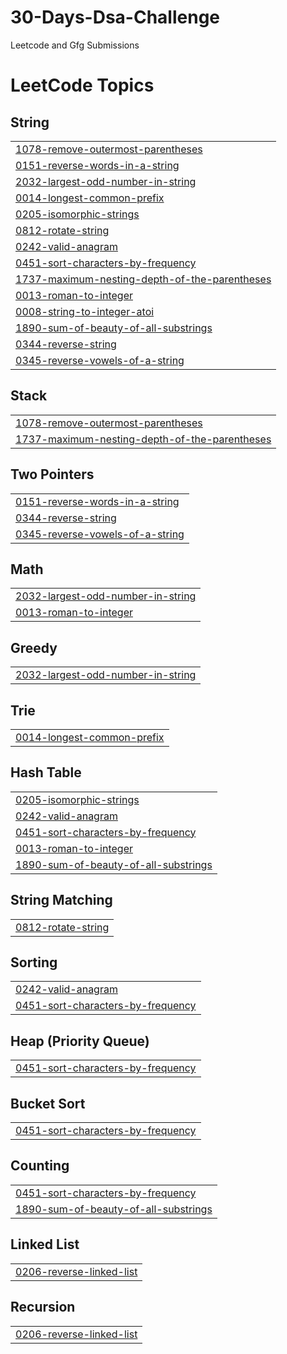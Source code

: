# 30-Days-Dsa-Challenge
Leetcode and Gfg Submissions

<!---LeetCode Topics Start-->
# LeetCode Topics
## String
|  |
| ------- |
| [1078-remove-outermost-parentheses](https://github.com/pranay1uv/30-Days-Dsa-Challenge/tree/master/1078-remove-outermost-parentheses) |
| [0151-reverse-words-in-a-string](https://github.com/pranay1uv/30-Days-Dsa-Challenge/tree/master/0151-reverse-words-in-a-string) |
| [2032-largest-odd-number-in-string](https://github.com/pranay1uv/30-Days-Dsa-Challenge/tree/master/2032-largest-odd-number-in-string) |
| [0014-longest-common-prefix](https://github.com/pranay1uv/30-Days-Dsa-Challenge/tree/master/0014-longest-common-prefix) |
| [0205-isomorphic-strings](https://github.com/pranay1uv/30-Days-Dsa-Challenge/tree/master/0205-isomorphic-strings) |
| [0812-rotate-string](https://github.com/pranay1uv/30-Days-Dsa-Challenge/tree/master/0812-rotate-string) |
| [0242-valid-anagram](https://github.com/pranay1uv/30-Days-Dsa-Challenge/tree/master/0242-valid-anagram) |
| [0451-sort-characters-by-frequency](https://github.com/pranay1uv/30-Days-Dsa-Challenge/tree/master/0451-sort-characters-by-frequency) |
| [1737-maximum-nesting-depth-of-the-parentheses](https://github.com/pranay1uv/30-Days-Dsa-Challenge/tree/master/1737-maximum-nesting-depth-of-the-parentheses) |
| [0013-roman-to-integer](https://github.com/pranay1uv/30-Days-Dsa-Challenge/tree/master/0013-roman-to-integer) |
| [0008-string-to-integer-atoi](https://github.com/pranay1uv/30-Days-Dsa-Challenge/tree/master/0008-string-to-integer-atoi) |
| [1890-sum-of-beauty-of-all-substrings](https://github.com/pranay1uv/30-Days-Dsa-Challenge/tree/master/1890-sum-of-beauty-of-all-substrings) |
| [0344-reverse-string](https://github.com/pranay1uv/30-Days-Dsa-Challenge/tree/master/0344-reverse-string) |
| [0345-reverse-vowels-of-a-string](https://github.com/pranay1uv/30-Days-Dsa-Challenge/tree/master/0345-reverse-vowels-of-a-string) |
## Stack
|  |
| ------- |
| [1078-remove-outermost-parentheses](https://github.com/pranay1uv/30-Days-Dsa-Challenge/tree/master/1078-remove-outermost-parentheses) |
| [1737-maximum-nesting-depth-of-the-parentheses](https://github.com/pranay1uv/30-Days-Dsa-Challenge/tree/master/1737-maximum-nesting-depth-of-the-parentheses) |
## Two Pointers
|  |
| ------- |
| [0151-reverse-words-in-a-string](https://github.com/pranay1uv/30-Days-Dsa-Challenge/tree/master/0151-reverse-words-in-a-string) |
| [0344-reverse-string](https://github.com/pranay1uv/30-Days-Dsa-Challenge/tree/master/0344-reverse-string) |
| [0345-reverse-vowels-of-a-string](https://github.com/pranay1uv/30-Days-Dsa-Challenge/tree/master/0345-reverse-vowels-of-a-string) |
## Math
|  |
| ------- |
| [2032-largest-odd-number-in-string](https://github.com/pranay1uv/30-Days-Dsa-Challenge/tree/master/2032-largest-odd-number-in-string) |
| [0013-roman-to-integer](https://github.com/pranay1uv/30-Days-Dsa-Challenge/tree/master/0013-roman-to-integer) |
## Greedy
|  |
| ------- |
| [2032-largest-odd-number-in-string](https://github.com/pranay1uv/30-Days-Dsa-Challenge/tree/master/2032-largest-odd-number-in-string) |
## Trie
|  |
| ------- |
| [0014-longest-common-prefix](https://github.com/pranay1uv/30-Days-Dsa-Challenge/tree/master/0014-longest-common-prefix) |
## Hash Table
|  |
| ------- |
| [0205-isomorphic-strings](https://github.com/pranay1uv/30-Days-Dsa-Challenge/tree/master/0205-isomorphic-strings) |
| [0242-valid-anagram](https://github.com/pranay1uv/30-Days-Dsa-Challenge/tree/master/0242-valid-anagram) |
| [0451-sort-characters-by-frequency](https://github.com/pranay1uv/30-Days-Dsa-Challenge/tree/master/0451-sort-characters-by-frequency) |
| [0013-roman-to-integer](https://github.com/pranay1uv/30-Days-Dsa-Challenge/tree/master/0013-roman-to-integer) |
| [1890-sum-of-beauty-of-all-substrings](https://github.com/pranay1uv/30-Days-Dsa-Challenge/tree/master/1890-sum-of-beauty-of-all-substrings) |
## String Matching
|  |
| ------- |
| [0812-rotate-string](https://github.com/pranay1uv/30-Days-Dsa-Challenge/tree/master/0812-rotate-string) |
## Sorting
|  |
| ------- |
| [0242-valid-anagram](https://github.com/pranay1uv/30-Days-Dsa-Challenge/tree/master/0242-valid-anagram) |
| [0451-sort-characters-by-frequency](https://github.com/pranay1uv/30-Days-Dsa-Challenge/tree/master/0451-sort-characters-by-frequency) |
## Heap (Priority Queue)
|  |
| ------- |
| [0451-sort-characters-by-frequency](https://github.com/pranay1uv/30-Days-Dsa-Challenge/tree/master/0451-sort-characters-by-frequency) |
## Bucket Sort
|  |
| ------- |
| [0451-sort-characters-by-frequency](https://github.com/pranay1uv/30-Days-Dsa-Challenge/tree/master/0451-sort-characters-by-frequency) |
## Counting
|  |
| ------- |
| [0451-sort-characters-by-frequency](https://github.com/pranay1uv/30-Days-Dsa-Challenge/tree/master/0451-sort-characters-by-frequency) |
| [1890-sum-of-beauty-of-all-substrings](https://github.com/pranay1uv/30-Days-Dsa-Challenge/tree/master/1890-sum-of-beauty-of-all-substrings) |
## Linked List
|  |
| ------- |
| [0206-reverse-linked-list](https://github.com/pranay1uv/30-Days-Dsa-Challenge/tree/master/0206-reverse-linked-list) |
## Recursion
|  |
| ------- |
| [0206-reverse-linked-list](https://github.com/pranay1uv/30-Days-Dsa-Challenge/tree/master/0206-reverse-linked-list) |
<!---LeetCode Topics End-->